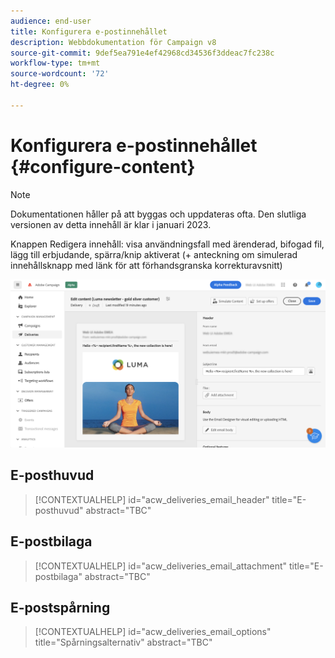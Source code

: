 ```yaml
---
audience: end-user
title: Konfigurera e-postinnehållet
description: Webbdokumentation för Campaign v8
source-git-commit: 9def5ea791e4ef42968cd34536f3ddeac7fc238c
workflow-type: tm+mt
source-wordcount: '72'
ht-degree: 0%

---
```



# Konfigurera e-postinnehållet {#configure-content}

>[!NOTE]
>
>Dokumentationen håller på att byggas och uppdateras ofta. Den slutliga versionen av detta innehåll är klar i januari 2023.

Knappen Redigera innehåll: visa användningsfall med ärenderad, bifogad fil, lägg till erbjudande, spärra/knip aktiverat (+ anteckning om simulerad innehållsknapp med länk för att förhandsgranska korrekturavsnitt)

![](assets/content-dashboard.png)

## E-posthuvud

>[!CONTEXTUALHELP]
>id="acw_deliveries_email_header"
>title="E-posthuvud"
>abstract="TBC"

## E-postbilaga

>[!CONTEXTUALHELP]
>id="acw_deliveries_email_attachment"
>title="E-postbilaga"
>abstract="TBC"

## E-postspårning

>[!CONTEXTUALHELP]
>id="acw_deliveries_email_options"
>title="Spårningsalternativ"
>abstract="TBC"




<!--
Offers same as campaign (no design, only selection)
Diff from AJO:  attachement
-->